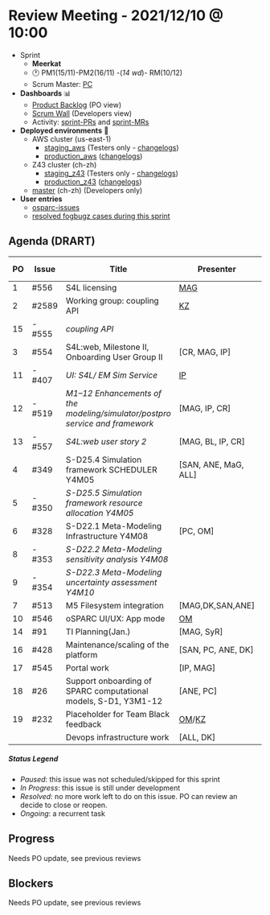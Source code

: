 # Review Meeting - 2021/12/10 @ 10:00

- Sprint
  - **Meerkat**
  - 🕐 PM1(15/11)-PM2(16/11) -(_14 wd_)- RM(10/12)
  - Scrum Master: [PC]
- **Dashboards** 📊
  - [Product Backlog](https://github.com/orgs/ITISFoundation/projects/3) (PO view)
  - [Scrum Wall](https://app.zenhub.com/workspaces/osparc---scrum-wall-5c9260f3d76ef51f6b0fe78d/board?repos=118596920,174557929,151701223,135289610,118910047,181836792,167586968) (Developers view)
  - Activity: [sprint-PRs] and [sprint-MRs]
- **Deployed environments** 🚀
  - AWS cluster (us-east-1)
    - [staging_aws](https://staging.osparc.io) (Testers only - [changelogs])
    - [production_aws](https://osparc.io) ([changelogs])
  - Z43 cluster (ch-zh)
    - [staging_z43](http://osparc-staging.speag.com) (Testers only - [changelogs])
    - [production_z43](http://osparc.speag.com) ([changelogs])
  - [master](https://osparc-master.speag.com) (ch-zh) (Developers only)
- **User entries**
  - [osparc-issues](https://github.com/ITISFoundation/osparc-issues/issues?q=is%3Aissue+is%3Aopen+sort%3Areactions)
  - [resolved fogbugz cases during this sprint](https://z43.manuscript.com/f/filters/?ixProject=45&ixStatus=0&maxrecords=50&resolvedInLast=3&sColumns=Category-Favorite-Case-TitleComment-Area-Priority-Status-DateResolved-DateOpened-OpenedBy&sSorts=LastUpdated.descending-Priority&sView=grid-flat)

## Agenda (DRART)


| PO | Issue  | Title                                                                        | Presenter               | Status | Duration | Start Time |
|----|--------|------------------------------------------------------------------------------|-------------------------|--------|----------|------------|
| 1  | #556   | S4L licensing                                                                | [MAG][SAN]              |        |          |            |
| 2  | #2589  | Working group: coupling API                                                  | [KZ]                    |Resolved|   2'     |            |
| 15 | - #555 | *coupling API*                                                               |                         |        |          |            |
| 3  | #554   | S4L:web, Milestone II, Onboarding User Group II                              | [CR, MAG, IP]           |        |          |            |
| 11 | - #407 | *UI: S4L/ EM Sim Service*                                                    | [IP]                    |        |          |            |
| 12 | - #519 | *M1–12 Enhancements of the modeling/simulator/postpro service and framework* | [MAG, IP, CR]           |        |          |            |
| 13 | - #557 | *S4L:web user story 2*                                                       | [MAG, BL, IP, CR]       |        |          |            |
| 4  | #349   | S-D25.4 Simulation framework SCHEDULER Y4M05                                 | [SAN, ANE, MaG, ALL]    |        |          |            |
| 5  | - #350 | *S-D25.5 Simulation framework resource allocation Y4M05*                     |                         |        |          |            |
| 6  | #328   | S-D22.1 Meta-Modeling Infrastructure Y4M08                                   | [PC, OM]                |        |          |            |
| 8  | - #353 | *S-D22.2 Meta-Modeling sensitivity analysis Y4M08*                           |                         |        |          |            |
| 9  | - #354 | *S-D22.3 Meta-Modeling uncertainty assessment Y4M10*                         |                         |        |          |            |
| 7  | #513   | M5 Filesystem integration                                                    | [MAG,DK,SAN,ANE]        |        |          |            |
| 10 | #546   | oSPARC UI/UX: App mode                                                       | [OM]                    |Ongoing | 10'      |            |
| 14 | #91    | TI Planning(Jan.)                                                            | [MAG, SyR]              |        |          |            |
| 16 | #428   | Maintenance/scaling of the platform                                          | [SAN, PC, ANE, DK]      |        |          |            |
| 17 | #545   | Portal work                                                                  | [IP, MAG]               |        |          |            |
| 18 | #26    | Support onboarding of SPARC computational models, S-D1, Y3M1-12              | [ANE, PC]               |        |          |            |
| 19 | #232   | Placeholder for Team Black feedback                                          | [OM]/[KZ]               |Ongoing | 3'       |            |
|    |        | Devops infrastructure work                                                   | [ALL, DK]               |        |          |            |

##### Status Legend

- _Paused_: this issue was not scheduled/skipped for this sprint
- _In Progress_: this issue is still under development
- _Resolved_: no more work left to do on this issue. PO can review an decide to close or reopen.
- _Ongoing_: a recurrent task

[online]: http://status.osparc.io/
[operational]: https://git.speag.com/oSparc/e2e-testing/-/pipelines
[performant]: https://git.speag.com/oSparc/e2e-portal-testing/-/pipelines

## Progress

Needs PO update, see previous reviews

## Blockers

Needs PO update, see previous reviews

<!--References PLEASE KEEP ALPHABETICAL ORDER!!! -->


[all]: https://github.com/Surfict
[ip]: https://github.com/ignapas
[kz]: https://github.com/KZzizzle
[mag]: https://github.com/mguidon
[om]: https://github.com/odeimaiz
[pc]: https://github.com/pcrespov
[san]: https://github.com/sanderegg
[ane]: https://github.com/GitHK
[tn]: https://itis.swiss/who-we-are/staff-members/all-staff/newton-taylor/
[cr]: https://github.com/colinRawlings
[bl]: https://github.com/dyollb


[j-d4]: https://github.com/ITISFoundation/osparc-issues/issues/62
[j-d7.a]: https://github.com/ITISFoundation/osparc-issues/issues/21
[j-d35]: https://github.com/ITISFoundation/osparc-issues/issues/31
[j-d33]: https://github.com/ITISFoundation/osparc-issues/issues/33
[j-d20]: https://github.com/ITISFoundation/osparc-issues/issues/48
[j-d21]: https://github.com/ITISFoundation/osparc-simcore/issues/1065
[j-d28.a]: https://github.com/ITISFoundation/osparc-simcore/issues/1066
[j-d29]: https://github.com/ITISFoundation/osparc-issues/issues/37
[s-d2]: https://github.com/ITISFoundation/osparc-simcore/issues/1069
[s-d18]: https://github.com/ITISFoundation/osparc-issues/issues/9
[s-d7]: https://github.com/ITISFoundation/osparc-issues/issues/21
[s-d10]: https://github.com/ITISFoundation/osparc-issues/issues/18
[s-d22]: https://github.com/ITISFoundation/osparc-issues/issues/5
[s-d12]: https://github.com/ITISFoundation/osparc-issues/issues/16
[s-d15]: https://github.com/ITISFoundation/osparc-issues/issues/12
[s-d12]: https://github.com/ITISFoundation/osparc-issues/issues/16
[s-d6]: https://github.com/ITISFoundation/osparc-issues/issues/22
[s-d5]: https://github.com/ITISFoundation/osparc-issues/issues/23
[s-d21]: https://github.com/ITISFoundation/osparc-issues/issues/6
[s-d4]: https://github.com/ITISFoundation/osparc-issues/issues/24
[s-d1]: https://github.com/ITISFoundation/osparc-issues/issues/26
[s-d26]: https://github.com/ITISFoundation/osparc-issues/issues/332
[s-d27.2]: https://github.com/ITISFoundation/osparc-issues/issues/357
[n-d1]: https://github.com/ITISFoundation/osparc-issues/issues/68
[n-d2]: https://github.com/ITISFoundation/osparc-issues/issues/91

[tb-backlog]: https://github.com/ITISFoundation/osparc-issues/projects/4

[z43-backlog]: https://z43.fogbugz.com/f/filters/1112/osparc-cases

[sprint-prs]: https://github.com/pulls?page=1&q=is%3Apr+archived%3Afalse+user%3AITISFoundation+closed%3A%3E2021-06-04
[sprint-mrs]: https://git.speag.com/groups/oSparc/-/merge_requests?scope=all&utf8=%E2%9C%93&state=all
[changelogs]: https://github.com/ITISFoundation/osparc-simcore/releases

